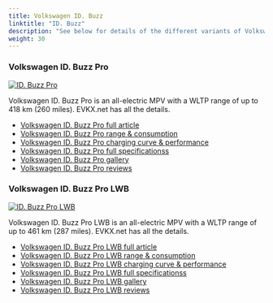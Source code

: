 ```yaml
---
title: Volkswagen ID. Buzz
linktitle: "ID. Buzz"
description: "See below for details of the different variants of Volkswagen ID. Buzz"
weight: 30
---
```

### Volkswagen ID. Buzz Pro

<a href="id._buzz_pro/"><img src="https://media.evkx.net/multimedia/models/volkswagen/id._buzz/id._buzz_pro/main_1_st.jpg" class="img-fluid" alt="ID. Buzz Pro" ></a>

Volkswagen ID. Buzz Pro is an all-electric MPV with a WLTP range of up to 418 km (260 miles). EVKX.net has all the details. 

- [Volkswagen ID. Buzz Pro full article](id._buzz_pro/)
- [Volkswagen ID. Buzz Pro range & consumption](id._buzz_pro/rangeandconsumption/)
- [Volkswagen ID. Buzz Pro charging curve & performance](id._buzz_pro/chargingcurve/)
- [Volkswagen ID. Buzz Pro full specificationss](id._buzz_pro/specifications/)
- [Volkswagen ID. Buzz Pro gallery](id._buzz_pro/gallery/)
- [Volkswagen ID. Buzz Pro reviews](id._buzz_pro/reviews/)

### Volkswagen ID. Buzz Pro LWB

<a href="id._buzz_pro_lwb/"><img src="https://media.evkx.net/multimedia/models/volkswagen/id._buzz/id._buzz_pro_lwb/main_1_st.jpg" class="img-fluid" alt="ID. Buzz Pro LWB" ></a>

Volkswagen ID. Buzz Pro LWB is an all-electric MPV with a WLTP range of up to 461 km (287 miles). EVKX.net has all the details. 

- [Volkswagen ID. Buzz Pro LWB full article](id._buzz_pro_lwb/)
- [Volkswagen ID. Buzz Pro LWB range & consumption](id._buzz_pro_lwb/rangeandconsumption/)
- [Volkswagen ID. Buzz Pro LWB charging curve & performance](id._buzz_pro_lwb/chargingcurve/)
- [Volkswagen ID. Buzz Pro LWB full specificationss](id._buzz_pro_lwb/specifications/)
- [Volkswagen ID. Buzz Pro LWB gallery](id._buzz_pro_lwb/gallery/)
- [Volkswagen ID. Buzz Pro LWB reviews](id._buzz_pro_lwb/reviews/)

